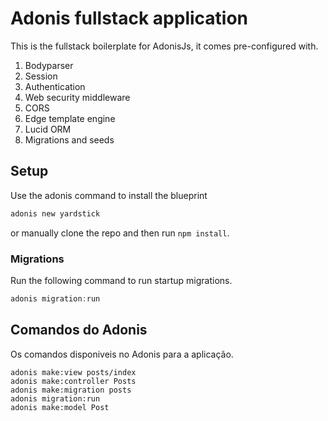 # Adonis fullstack application

This is the fullstack boilerplate for AdonisJs, it comes pre-configured with.

1. Bodyparser
2. Session
3. Authentication
4. Web security middleware
5. CORS
6. Edge template engine
7. Lucid ORM
8. Migrations and seeds

## Setup

Use the adonis command to install the blueprint

```bash
adonis new yardstick
```

or manually clone the repo and then run `npm install`.


### Migrations

Run the following command to run startup migrations.

```js
adonis migration:run
```
## Comandos do Adonis
Os comandos disponiveis no Adonis para a aplicação.
```
adonis make:view posts/index
adonis make:controller Posts
adonis make:migration posts
adonis migration:run
adonis make:model Post
```
